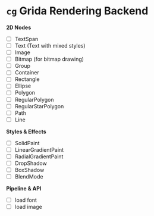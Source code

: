 # `cg` Grida Rendering Backend

**2D Nodes**

- [ ] TextSpan
- [ ] Text (Text with mixed styles)
- [ ] Image
- [ ] Bitmap (for bitmap drawing)
- [ ] Group
- [ ] Container
- [ ] Rectangle
- [ ] Ellipse
- [ ] Polygon
- [ ] RegularPolygon
- [ ] RegularStarPolygon
- [ ] Path
- [ ] Line

**Styles & Effects**

- [ ] SolidPaint
- [ ] LinearGradientPaint
- [ ] RadialGradientPaint
- [ ] DropShadow
- [ ] BoxShadow
- [ ] BlendMode

**Pipeline & API**

- [ ] load font
- [ ] load image

